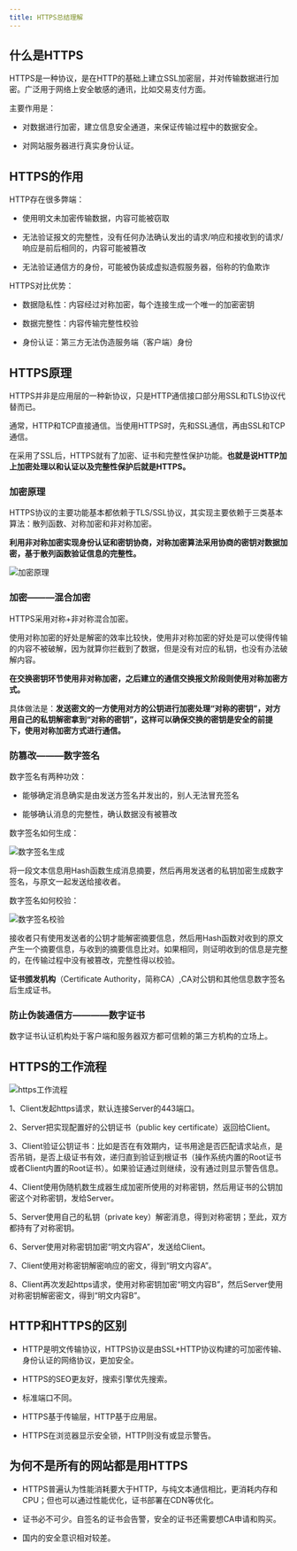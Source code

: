 ```yaml
---
title: HTTPS总结理解 
---
```


## 什么是HTTPS

HTTPS是一种协议，是在HTTP的基础上建立SSL加密层，并对传输数据进行加密。广泛用于网络上安全敏感的通讯，比如交易支付方面。

主要作用是：

- 对数据进行加密，建立信息安全通道，来保证传输过程中的数据安全。

- 对网站服务器进行真实身份认证。

## HTTPS的作用

HTTP存在很多弊端：

- 使用明文未加密传输数据，内容可能被窃取

- 无法验证报文的完整性，没有任何办法确认发出的请求/响应和接收到的请求/响应是前后相同的，内容可能被篡改

- 无法验证通信方的身份，可能被伪装成虚拟造假服务器，俗称的钓鱼欺诈

HTTPS对比优势：

- 数据隐私性：内容经过对称加密，每个连接生成一个唯一的加密密钥

- 数据完整性：内容传输完整性校验

- 身份认证：第三方无法伪造服务端（客户端）身份

## HTTPS原理

HTTPS并非是应用层的一种新协议，只是HTTP通信接口部分用SSL和TLS协议代替而已。

通常，HTTP和TCP直接通信。当使用HTTPS时，先和SSL通信，再由SSL和TCP通信。

在采用了SSL后，HTTPS就有了加密、证书和完整性保护功能。**也就是说HTTP加上加密处理以和认证以及完整性保护后就是HTTPS。**

### 加密原理

HTTPS协议的主要功能基本都依赖于TLS/SSL协议，其实现主要依赖于三类基本算法：散列函数、对称加密和非对称加密。

**利用非对称加密实现身份认证和密钥协商，对称加密算法采用协商的密钥对数据加密，基于散列函数验证信息的完整性。**

![加密原理](/images/https_secret.jpg)

### 加密———混合加密

HTTPS采用对称+非对称混合加密。

使用对称加密的好处是解密的效率比较快，使用非对称加密的好处是可以使得传输的内容不被破解，因为就算你拦截到了数据，但是没有对应的私钥，也没有办法破解内容。

**在交换密钥环节使用非对称加密，之后建立的通信交换报文阶段则使用对称加密方式。**

具体做法是：**发送密文的一方使用对方的公钥进行加密处理“对称的密钥”，对方用自己的私钥解密拿到“对称的密钥”，这样可以确保交换的密钥是安全的前提下，使用对称加密方式进行通信。**

### 防篡改———数字签名

数字签名有两种功效：

- 能够确定消息确实是由发送方签名并发出的，别人无法冒充签名

- 能够确认消息的完整性，确认数据没有被篡改

数字签名如何生成：

![数字签名生成](/images/signature_generate.jpg)

将一段文本信息用Hash函数生成消息摘要，然后再用发送者的私钥加密生成数字签名，与原文一起发送给接收者。

数字签名如何校验：

![数字签名校验](/images/signature_check.jpg)

接收者只有使用发送者的公钥才能解密摘要信息，然后用Hash函数对收到的原文产生一个摘要信息，与收到的摘要信息比对。如果相同，则证明收到的信息是完整的，在传输过程中没有被篡改，完整性得以校验。

**证书颁发机构**（Certificate Authority，简称CA）,CA对公钥和其他信息数字签名后生成证书。

### 防止伪装通信方————数字证书

数字证书认证机构处于客户端和服务器双方都可信赖的第三方机构的立场上。

## HTTPS的工作流程

![https工作流程](/images/https_work.jpg)

1、Client发起https请求，默认连接Server的443端口。

2、Server把实现配置好的公钥证书（public key certificate）返回给Client。

3、Client验证公钥证书：比如是否在有效期内，证书用途是否匹配请求站点，是否吊销，是否上级证书有效，递归直到验证到根证书（操作系统内置的Root证书或者Client内置的Root证书）。如果验证通过则继续，没有通过则显示警告信息。

4、Client使用伪随机数生成器生成加密所使用的对称密钥，然后用证书的公钥加密这个对称密钥，发给Server。

5、Server使用自己的私钥（private key）解密消息，得到对称密钥；至此，双方都持有了对称密钥。

6、Server使用对称密钥加密“明文内容A”，发送给Client。

7、Client使用对称密钥解密响应的密文，得到“明文内容A”。

8、Client再次发起https请求，使用对称密钥加密“明文内容B”，然后Server使用对称密钥解密密文，得到“明文内容B”。

## HTTP和HTTPS的区别

- HTTP是明文传输协议，HTTPS协议是由SSL+HTTP协议构建的可加密传输、身份认证的网络协议，更加安全。

- HTTPS的SEO更友好，搜索引擎优先搜索。

- 标准端口不同。

- HTTPS基于传输层，HTTP基于应用层。

- HTTPS在浏览器显示安全锁，HTTP则没有或显示警告。

## 为何不是所有的网站都是用HTTPS

- HTTPS普遍认为性能消耗要大于HTTP，与纯文本通信相比，更消耗内存和CPU；但也可以通过性能优化，证书部署在CDN等优化。

- 证书必不可少。自签名的证书会告警，安全的证书还需要想CA申请和购买。

- 国内的安全意识相对较差。